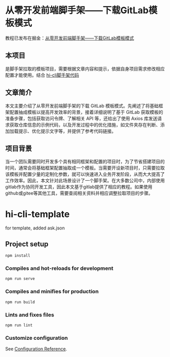 # 从零开发前端脚手架——下载GitLab模板模式
教程已发布在掘金：[从零开发前端脚手架——下载GitLab模板模式](https://juejin.cn/post/7224428335005958181)

## 本项目
是脚手架拉取的模板项目，需要根据文章内容和提示，依据自身项目需求修改相应配置才能使用。结合 [hi-cli脚手架代码](https://github.com/ShirleyZmj/hi-cli)

## 文章简介
本文主要介绍了从零开发前端脚手架的下载 GitLab 模板模式。先阐述了将基础框架配置抽成模板以提高开发效率的背景，接着详细说明了基于 GitLab 获取模板的准备步骤，包括获取访问令牌、了解相关 API 等，还给出了使用 Axios 库发送请求获取仓库信息的示例代码，以及开发过程中的优化措施，如文件夹存在判断、添加加载提示、优化提示文字等，并提供了参考代码链接。

## 项目背景
当一个团队需要同时开发多个具有相同框架和配置的项目时，为了节省搭建项目的时间，通常会将基础框架配置抽取成一个模板。当需要开设新项目时，只需要拉取该模板并配置少量的定制化参数，就可以快速进入业务开发阶段，从而大大提高了工作效率。因此，本文针对此场景设计了一个脚手架。在大多数公司中，内部使用gitlab作为协同开发工具，因此本文基于gitlab提供了相应的教程。如果使用github或gitee等其他工具，需要查阅相关资料并相应调整拉取项目的步骤。

# hi-cli-template
for template, added ask.json

## Project setup
```
npm install
```

### Compiles and hot-reloads for development
```
npm run serve
```

### Compiles and minifies for production
```
npm run build
```

### Lints and fixes files
```
npm run lint
```

### Customize configuration
See [Configuration Reference](https://cli.vuejs.org/config/).

